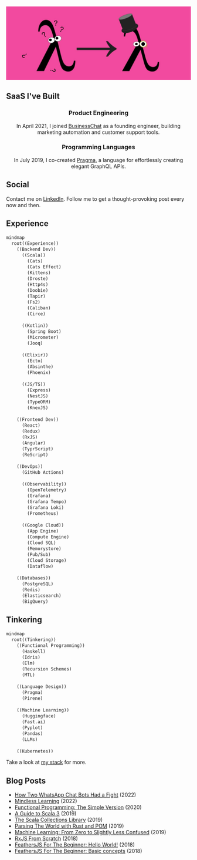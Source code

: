 <p align="center">
  <img src="./img/from-zero-to-hero.jpg" />
</p>

## SaaS I've Built

<h3><p align="center">Product Engineering</p></h3>
<p align="center">
  In April 2021, I joined <a href="https://businesschat.io">BusinessChat</a> as a founding engineer, building marketing automation and customer support tools.
</p>

<h3><p align="center">Programming Languages</p></h3>
<p align="center">
  In July 2019, I co-created <a href="https://pragmalang.com/">Pragma</a>, a language for effortlessly creating elegant GraphQL APIs.
</p>

## Social
Contact me on [LinkedIn](https://linkedin.com/in/muhammad-tabaza). Follow me to get a thought-provoking post every now and then.

## Experience
```mermaid
mindmap
  root((Experience))
    ((Backend Dev))
      ((Scala))
        (Cats)
        (Cats Effect)
        (Kittens)
        (Droste)
        (Http4s)
        (Doobie)
        (Tapir)
        (Fs2)
        (Caliban)
        (Circe)

      ((Kotlin))
        (Spring Boot)
        (Micrometer)
        (Jooq)
  
      ((Elixir))
        (Ecto)
        (Absinthe)
        (Phoenix)
  
      ((JS/TS))
        (Express)
        (NestJS)
        (TypeORM)
        (KnexJS)
      
    ((Frontend Dev))
      (React)
      (Redux)
      (RxJS)
      (Angular)
      (TyprScript)
      (ReScript)
      
    ((DevOps))
      (GitHub Actions)

      ((Observability))
        (OpenTelemetry)
        (Grafana)
        (Grafana Tempo)
        (Grafana Loki)
        (Prometheus)

      ((Google Cloud))
        (App Engine)
        (Compute Engine)
        (Cloud SQL)
        (Memorystore)
        (Pub/Sub)
        (Cloud Storage)
        (Dataflow)

    ((Databases))
      (PostgreSQL)
      (Redis)
      (Elasticsearch)
      (BigQuery)
```

## Tinkering
```mermaid
mindmap
  root((Tinkering))
    ((Functional Programming))
      (Haskell)
      (Idris)
      (Elm)
      (Recursion Schemes)
      (MTL)
    
    ((Language Design))
      (Pragma)
      (Pirene)

    ((Machine Learning))
      (Huggingface)
      (Fast.ai)
      (Pyplot)
      (Pandas)
      (LLMs)

    ((Kubernetes))
```

Take a look at [my stack](https://github.com/stars/m-tabaza/lists/my-stack) for more.

## Blog Posts
* [How Two WhatsApp Chat Bots Had a Fight](https://www.linkedin.com/pulse/how-two-whatsaapp-chat-bots-had-fight-muhammad-tabaza/) (2022)
* [Mindless Learning](https://github.com/Tabzz98/Tabzz98/blob/main/blog/Mindless%20Learning.md) (2022)
* [Functional Programming: The Simple Version](https://medium.com/heavenlyx/functional-programming-the-simple-version-63fe10678f6e) (2020)
* [A Guide to Scala 3](https://medium.com/heavenlyx/a-guide-to-scala-3-8a3bad7eee71) (2019)
* [The Scala Collections Library](https://medium.com/heavenlyx/the-scala-collections-library-173ca624fb8d) (2019)
* [Parsing The World with Rust and POM](https://medium.com/heavenlyx/parsing-the-world-with-rust-and-pom-77e0e8b5313d) (2019)
* [Machine Learning: From Zero to Slightly Less Confused](https://dev.to/tabz_98/machine-learning-from-zero-to-slightly-less-confused-2bal) (2019)
* [RxJS From Scratch](https://medium.com/@muhammadtabaza/rxjs-almost-from-scratch-3a8b9e8b6d80) (2018)
* [FeathersJS For The Beginner: Hello World!](https://medium.com/@muhammadtabaza/feathersjs-for-the-beginner-hello-world-262ca46f7db7) (2018)
* [FeathersJS For The Beginner: Basic concepts](https://medium.com/@muhammadtabaza/feathersjs-for-the-beginner-basic-concepts-b5abba2e888a) (2018)
